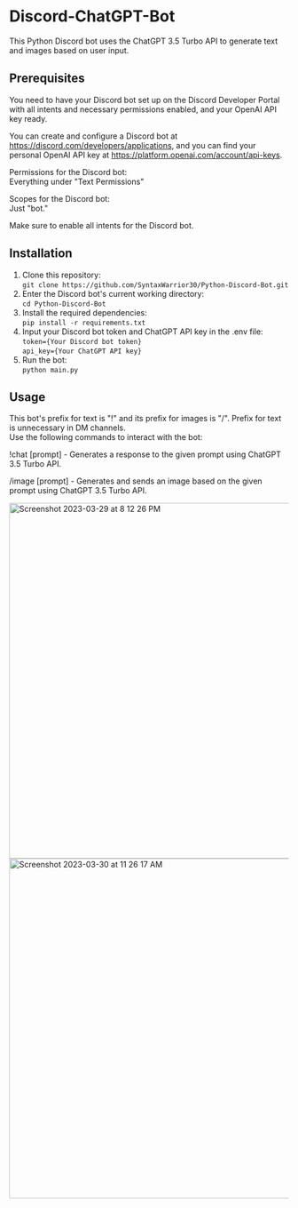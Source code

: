 # Discord-ChatGPT-Bot

This Python Discord bot uses the ChatGPT 3.5 Turbo API to generate text and images based on user input.

## Prerequisites </br>
You need to have your Discord bot set up on the Discord Developer Portal with all intents and necessary permissions enabled, and your OpenAI API key ready.

You can create and configure a Discord bot at https://discord.com/developers/applications, and you can find your personal OpenAI API key at https://platform.openai.com/account/api-keys.

Permissions for the Discord bot: </br>
   Everything under "Text Permissions" </br>

Scopes for the Discord bot: </br>
   Just "bot." </br>
   
Make sure to enable all intents for the Discord bot.

## Installation </br>
1. Clone this repository: </br>
`git clone https://github.com/SyntaxWarrior30/Python-Discord-Bot.git`
2. Enter the Discord bot's current working directory: </br>
`cd Python-Discord-Bot`
3. Install the required dependencies: </br>
`pip install -r requirements.txt`
4. Input your Discord bot token and ChatGPT API key in the .env file: </br>
`token={Your Discord bot token}` <br/>
`api_key={Your ChatGPT API key}`
5. Run the bot: </br>
`python main.py`

## Usage </br>
This bot's prefix for text is "!" and its prefix for images is "/". Prefix for text is unnecessary in DM channels.</br>
Use the following commands to interact with the bot:

!chat [prompt] - Generates a response to the given prompt using ChatGPT 3.5 Turbo API.</br>

/image [prompt] - Generates and sends an image based on the given prompt using ChatGPT 3.5 Turbo API.</br>

<img width="640" alt="Screenshot 2023-03-29 at 8 12 26 PM" src="https://user-images.githubusercontent.com/49298134/228702804-1f347893-3baa-4745-94e6-581c62726dc1.png">

<img width="612" alt="Screenshot 2023-03-30 at 11 26 17 AM" src="https://user-images.githubusercontent.com/49298134/228902473-62a8bc12-5ab4-484a-b468-9c96bd88e4a3.png">
